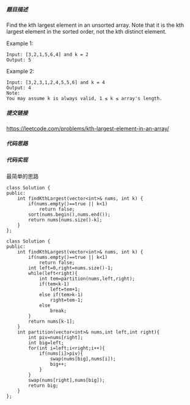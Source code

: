 ##### 题目描述
Find the kth largest element in an unsorted array. Note that it is the kth largest element in the sorted order, not the kth distinct element.

Example 1:
```
Input: [3,2,1,5,6,4] and k = 2
Output: 5
```
Example 2:
```
Input: [3,2,3,1,2,4,5,5,6] and k = 4
Output: 4
Note:
You may assume k is always valid, 1 ≤ k ≤ array's length.
```

##### 提交链接
https://leetcode.com/problems/kth-largest-element-in-an-array/



##### 代码思路




##### 代码实现
最简单的思路
```
class Solution {
public:
    int findKthLargest(vector<int>& nums, int k) {
        if(nums.empty()==true || k<1)
            return false;
        sort(nums.begin(),nums.end());
        return nums[nums.size()-k];
    }
};
```
```
class Solution {
public:
    int findKthLargest(vector<int>& nums, int k) {
        if(nums.empty()==true || k<1)
            return false;
        int left=0,right=nums.size()-1;
        while(left<right){
            int tem=partition(nums,left,right);
            if(tem<k-1)
                left=tem+1;
            else if(tem>k-1)
                right=tem-1;
            else
                break;
        }
        return nums[k-1];
    }
    int partition(vector<int>& nums,int left,int right){
        int piv=nums[right];
        int big=left;
        for(int i=left;i<right;i++){
            if(nums[i]>piv){
                swap(nums[big],nums[i]);
                big++;
            }
        }
        swap(nums[right],nums[big]);
        return big;
    }
};



```